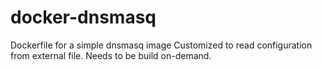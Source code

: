 # docker-dnsmasq
Dockerfile for a simple dnsmasq image
Customized to read configuration from external file.
Needs to be build on-demand.
